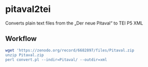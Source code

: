 # pitaval2tei

Converts plain text files from the „Der neue Pitaval“ to TEI P5 XML

## Workflow

```bash
wget 'https://zenodo.org/record/6682897/files/Pitaval.zip
unzip Pitaval.zip
perl convert.pl --indir=Pitaval/ --outdir=xml
```
